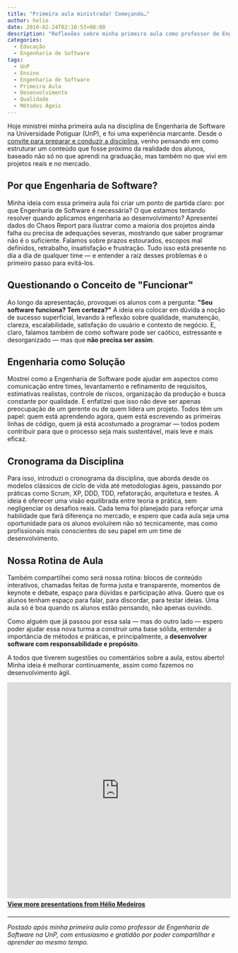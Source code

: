 ```yaml
---
title: "Primeira aula ministrada! Começando…"
author: helio
date: 2010-02-24T02:10:53+00:00
description: "Reflexões sobre minha primeira aula como professor de Engenharia de Software na UnP, abordando a importância de métodos e práticas no desenvolvimento sustentável."
categories:
  - Educação
  - Engenharia de Software
tags:
  - UnP
  - Ensino
  - Engenharia de Software
  - Primeira Aula
  - Desenvolvimento
  - Qualidade
  - Métodos Ágeis
---
```


Hoje ministrei minha primeira aula na disciplina de Engenharia de Software na Universidade Potiguar (UnP), e foi uma experiência marcante. Desde o [convite para preparar e conduzir a disciplina](/2010/01/26/ola-unp-mais-um-professor-na-familia/), venho pensando em como estruturar um conteúdo que fosse próximo da realidade dos alunos, baseado não só no que aprendi na graduação, mas também no que vivi em projetos reais e no mercado.

## Por que Engenharia de Software?

Minha ideia com essa primeira aula foi criar um ponto de partida claro: por que Engenharia de Software é necessária? O que estamos tentando resolver quando aplicamos engenharia ao desenvolvimento? Apresentei dados do Chaos Report para ilustrar como a maioria dos projetos ainda falha ou precisa de adequações severas, mostrando que saber programar não é o suficiente. Falamos sobre prazos estourados, escopos mal definidos, retrabalho, insatisfação e frustração. Tudo isso está presente no dia a dia de qualquer time — e entender a raiz desses problemas é o primeiro passo para evitá-los.

## Questionando o Conceito de "Funcionar"

Ao longo da apresentação, provoquei os alunos com a pergunta: **"Seu software funciona? Tem certeza?"** A ideia era colocar em dúvida a noção de sucesso superficial, levando à reflexão sobre qualidade, manutenção, clareza, escalabilidade, satisfação do usuário e contexto de negócio. E, claro, falamos também de como software pode ser caótico, estressante e desorganizado — mas que **não precisa ser assim**.

## Engenharia como Solução

Mostrei como a Engenharia de Software pode ajudar em aspectos como comunicação entre times, levantamento e refinamento de requisitos, estimativas realistas, controle de riscos, organização da produção e busca constante por qualidade. E enfatizei que isso não deve ser apenas preocupação de um gerente ou de quem lidera um projeto. Todos têm um papel: quem está aprendendo agora, quem está escrevendo as primeiras linhas de código, quem já está acostumado a programar — todos podem contribuir para que o processo seja mais sustentável, mais leve e mais eficaz.

## Cronograma da Disciplina

Para isso, introduzi o cronograma da disciplina, que aborda desde os modelos clássicos de ciclo de vida até metodologias ágeis, passando por práticas como Scrum, XP, DDD, TDD, refatoração, arquitetura e testes. A ideia é oferecer uma visão equilibrada entre teoria e prática, sem negligenciar os desafios reais. Cada tema foi planejado para reforçar uma habilidade que fará diferença no mercado, e espero que cada aula seja uma oportunidade para os alunos evoluírem não só tecnicamente, mas como profissionais mais conscientes do seu papel em um time de desenvolvimento.

## Nossa Rotina de Aula

Também compartilhei como será nossa rotina: blocos de conteúdo interativos, chamadas feitas de forma justa e transparente, momentos de keynote e debate, espaço para dúvidas e participação ativa. Quero que os alunos tenham espaço para falar, para discordar, para testar ideias. Uma aula só é boa quando os alunos estão pensando, não apenas ouvindo.

Como alguém que já passou por essa sala — mas do outro lado — espero poder ajudar essa nova turma a construir uma base sólida, entender a importância de métodos e práticas, e principalmente, a **desenvolver software com responsabilidade e propósito**.

A todos que tiverem sugestões ou comentários sobre a aula, estou aberto! Minha ideia é melhorar continuamente, assim como fazemos no desenvolvimento ágil.

<div style="margin-bottom: 20px;">
<iframe src="https://www.slideshare.net/slideshow/embed_code/key/DOY0KvX1rPPUEh" width="597" height="486" frameborder="0" marginwidth="0" marginheight="0" scrolling="no" style="border:1px solid #CCC; border-width:1px; margin-bottom:5px; max-width: 100%;" allowfullscreen></iframe>
<div style="margin-bottom:5px">
    <strong><a href="//www.slideshare.net/heliomedeiros" target="_blank">View more presentations from Hélio Medeiros</a></strong>
</div>
</div>

---

_Postado após minha primeira aula como professor de Engenharia de Software na UnP, com entusiasmo e gratidão por poder compartilhar e aprender ao mesmo tempo._
